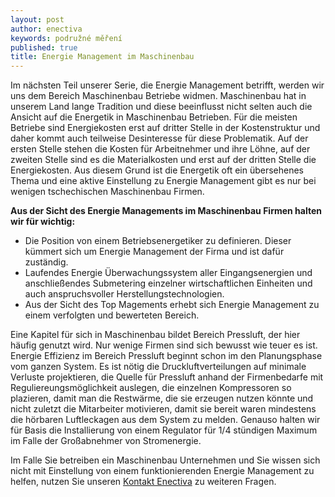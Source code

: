 ```yaml
---
layout: post
author: enectiva
keywords: podružné měření
published: true
title: Energie Management im Maschinenbau
---
```



Im nächsten Teil unserer Serie, die Energie Management betrifft, werden wir uns dem Bereich Maschinenbau Betriebe widmen. Maschinenbau hat in unserem Land lange Tradition und diese beeinflusst nicht selten auch die Ansicht auf die Energetik in Maschinenbau Betrieben.  Für die meisten Betriebe sind Energiekosten erst auf dritter Stelle in der Kostenstruktur und daher kommt auch teilweise Desinteresse für diese Problematik. Auf der ersten Stelle stehen die Kosten für Arbeitnehmer und ihre Löhne, auf der zweiten Stelle sind es die Materialkosten und erst auf der dritten Stelle die Energiekosten. Aus diesem Grund ist die Energetik oft ein übersehenes Thema und eine aktive Einstellung zu Energie Management gibt es nur bei wenigen tschechischen Maschinenbau Firmen.

**Aus der Sicht des Energie Managements im Maschinenbau Firmen halten wir für wichtig:**

- Die Position von einem Betriebsenergetiker zu definieren. Dieser kümmert sich um Energie Management der Firma und ist dafür zuständig.
- Laufendes Energie Überwachungssystem aller Eingangsenergien und anschließendes Submetering einzelner wirtschaftlichen Einheiten und auch anspruchsvoller Herstellungstechnologien.  
- Aus der Sicht des Top Magements erhebt sich Energie Management zu einem verfolgten und bewerteten Bereich.

Eine Kapitel für sich in Maschinenbau bildet Bereich Pressluft, der hier häufig genutzt wird. Nur wenige Firmen sind sich bewusst wie teuer es ist. Energie Effizienz im Bereich Pressluft beginnt schon im den Planungsphase vom ganzen System. Es ist nötig die Druckluftverteilungen auf minimale Verluste projektieren, die Quelle für Pressluft anhand der Firmenbedarfe mit Reguliereungsmöglichkeit auslegen, die einzelnen Kompressoren so plazieren, damit man die Restwärme, die sie erzeugen nutzen könnte und nicht zuletzt die Mitarbeiter motivieren, damit sie bereit waren mindestens die hörbaren Luftleckagen aus dem System zu melden. Genauso halten wir für Basis die Installierung von einem Regulator für 1/4 stündigen Maximum im Falle der Großabnehmer von Stromenergie.

Im Falle Sie betreiben ein Maschinenbau Unternehmen und Sie wissen sich nicht mit Einstellung von einem funktionierenden Energie Management zu helfen, nutzen Sie unseren [Kontakt Enectiva](http://www.enectiva.cz/cs/kontaktujte-nas/) zu weiteren Fragen.
